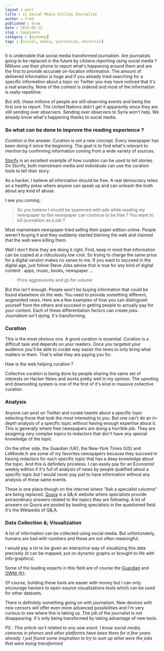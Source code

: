 ```yaml
---
layout : post
title : Is Social Media Killing Journalism
author : fred
published : true
date : 2012-05-13
slug : happiness
category : [economy]
tags : [social, media, journalism, editorial]
---
```

It is undeniable that social media transformed journalism. Are journalists going to be replaced in the future by citizens reporting using social media ? Millions use their phone to report what's happening around them and are the first to provide accurate on-location information. The amount of delivered information is huge and if you already tried searching for a specific information about a topic on Twitter you may have noticed that it's a real anarchy. None of the content is ordered and most of the information is really repetitive.

But still, these millions of people are still observing events and being the first one to report. The United Nations didn't get it apparently since they are still sending over *observers*. Sending over observers to Syria won't help. We already know what's happening thanks to social media. 
 
### So what can be done to improve the reading experience ?

*Curation* is the answer. Curation is not a new concept. Every newspaper has been doing it since the beginning. The goal is to find what's relevant to mention by confirming information coming from a wide variety of sources.

[Storify](http://www.storify.com) is an excellent example of how curation can be used to tell stories. On Storify, both mainstream media and individuals can use the curation tools to tell their story.

As a hacker, I believe all information should be free. A real democracy relies on a healthy press where anyone can speak up and can unleash the truth about any kind of abuse.

I see you coming : 
>So you believe I should be spammed with ads while reading my newspaper so the newspaper can continue to be free ? You want to kill journalism as a job ? 

Most mainstream newspaper tried selling their paper edition online. People weren't buying it and they suddenly started blaming the web and claimed that the web were killing them. 

Well I don't think they are doing it right. First, keep in mind that information can be copied at a ridiculously low cost. So trying to charge the same price for a digital version makes no sense to me. If you want to succeed in the digital age, just follow Steve Jobs advise that is true for any kind of digital content : apps, music, books, newspaper …

> Price aggressively and go for volume

But this isn't enough. People won't be buying information that could be found elsewhere on the web. You need to provide something different, augmented news. Here are a few examples of how you can distinguish yourself from the others and succeed in getting people to actually pay for your content. Each of these differentiation factors can create jobs. Journalism isn't dying, it's transforming.

### Curation 

This is the most obvious one. A good curation is essential. Curation is a difficult task and depends on your readers. Once you targeted your audience you'll be able to curate way easier the news to only bring what matters to them. That's what they are paying you for.

How is the web helping curation ? 

Collective curation is being done by people sharing the same set of interests on Hacker News and works pretty well in my opinion. The upvoting and downvoting system is one of the first of it's kind in massive collective curation.

### Analysis

Anyone can post on Twitter and curate tweets about a specific topic selecting those that look the most interesting to you. But one can't do an in-depth analysis of a specific topic without having enough expertise about it. This is generally where free newspapers are doing a horrible job. They are assigning very complex topics to redactors that don't have any special knowledge of the topic. 

On the other side, the Guardian (UK), the New-York Times (US) and LeMonde.fr are some of my favorites newspapers because they succeed in having redactors for each specific topic that has a deep knowledge about the topic. And this is definitely priceless. I can easily pay for an Economist weekly edition if it's full of analysis of news by people qualified about a specific topic but I would never pay just to have information without any analysis of these same events.  

These is one place though on the internet where "Ask a specialist columns" are being replaced. [Quora](http://www.quora.com) is a Q&;A website where specialists provide extraordinary answers related to the topics they are following. A lot of answers on Quora are posted by leading specialists in the questioned field. It's the Wikipedia of Q&;A.

### Data Collection &; Visualization 

A lot of information can be collected using social media. But unfortunately, humans are bad with numbers and these are not often meaningful. 

I would pay a lot to be given an interactive way of visualizing this data precisely (it can be mapped, put on dynamic graphs or brought to life with info-graphics).

Some of the leading experts in this field are of course the [Guardian](http://www.guardian.co.uk) and [OWNI (fr)](http://www.owni.fr).

Of course, building these tools are easier with money but I can only encourage hackers to open-source visualizations tools which can be used for other datasets. 

There is definitely something going on with journalism. New devices with new censors will offer even more advanced possibilities and I'm very curious to see where this is taking us. The job of the journalist is not disappearing. It's only being transformed by taking advantage of new tools.

*PS : This article isn't related to any new event. I know social media, cameras in phones and other platforms have been there for a few years already. I just found some inspiration to try to sum up what were the jobs that were being transformed*
